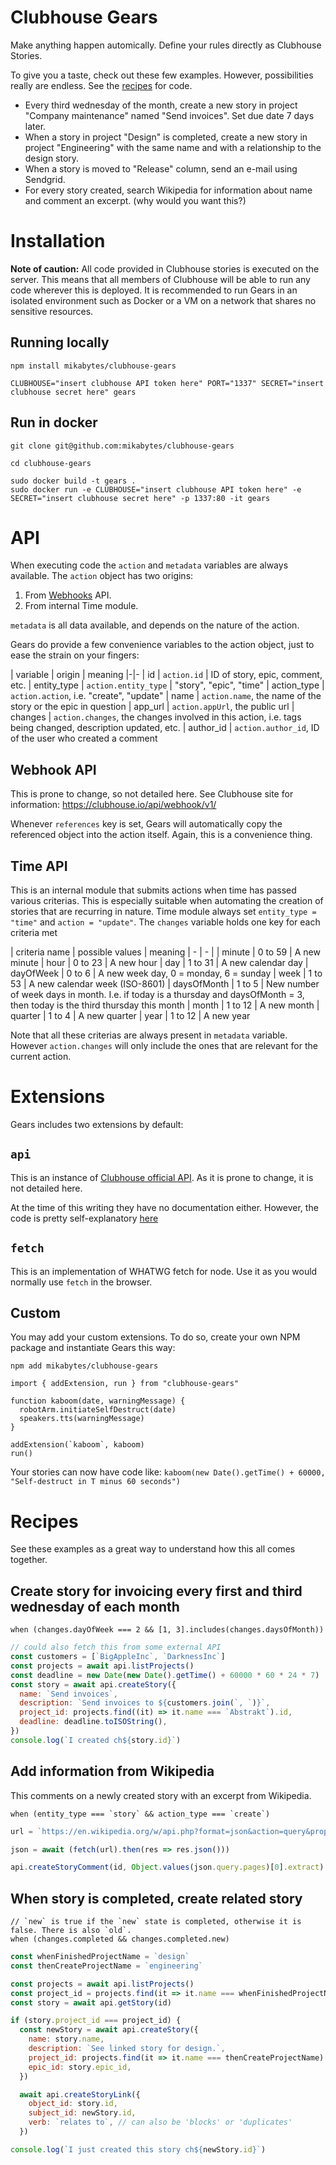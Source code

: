 # Clubhouse Gears

Make anything happen automically. Define your rules directly as Clubhouse Stories. 

To give you a taste, check out these few examples. However, possibilities really are endless. See the [recipes](#Recipes) for code.

- Every third wednesday of the month, create a new story in project "Company maintenance" named "Send invoices". Set due date 7 days later.
- When a story in project "Design" is completed, create a new story in project "Engineering" with the same name and with a relationship to the design story.
- When a story is moved to "Release" column, send an e-mail using Sendgrid.
- For every story created, search Wikipedia for information about name and comment an excerpt. (why would you want this?)

# Installation

**Note of caution:** All code provided in Clubhouse stories is executed on the server. This means that all members of Clubhouse will be able to run any code wherever this is deployed. It is recommended to run Gears in an isolated environment such as Docker or a VM on a network that shares no sensitive resources.

## Running locally
```
npm install mikabytes/clubhouse-gears

CLUBHOUSE="insert clubhouse API token here" PORT="1337" SECRET="insert clubhouse secret here" gears
```

## Run in docker

```
git clone git@github.com:mikabytes/clubhouse-gears

cd clubhouse-gears

sudo docker build -t gears .
sudo docker run -e CLUBHOUSE="insert clubhouse API token here" -e SECRET="insert clubhouse secret here" -p 1337:80 -it gears
```

# API

When executing code the `action` and `metadata` variables are always available. The `action` object has two origins:
1. From [Webhooks](https://clubhouse.io/api/webhook/v1/) API.
2. From internal Time module. 

`metadata` is all data available, and depends on the nature of the action.

Gears do provide a few convenience variables to the action object, just to ease the strain on your fingers:

| variable | origin | meaning
|-|-
| id | `action.id` | ID of story, epic, comment, etc.
| entity_type | `action.entity_type` | "story", "epic", "time"
| action_type | `action.action`, i.e.  "create", "update"
| name | `action.name`, the name of the story or the epic in question
| app_url | `action.appUrl`, the public url
| changes | `action.changes`, the changes involved in this action, i.e. tags being changed, description updated, etc.
| author_id | `action.author_id`, ID of the user who created a comment


## Webhook API

This is prone to change, so not detailed here. See Clubhouse site for information: https://clubhouse.io/api/webhook/v1/

Whenever `references` key is set, Gears will automatically copy the referenced object into the action itself. Again, this is a convenience thing.

## Time API

This is an internal module that submits actions when time has passed various criterias. This is especially suitable when automating the creation of stories that are recurring in nature. Time module always set `entity_type = "time"` and `action = "update"`. The `changes` variable holds one key for each criteria met

| criteria name | possible values | meaning
| - | - |
| minute | 0 to 59 | A new minute
| hour | 0 to 23 | A new hour
| day | 1 to 31 | A new calendar day
| dayOfWeek | 0 to 6 | A new week day, 0 = monday, 6 = sunday
| week | 1 to 53 | A new calendar week (ISO-8601)
| daysOfMonth | 1 to 5 | New number of week days in month. I.e. if today is a thursday and daysOfMonth = 3, then today is the third thursday this month
| month | 1 to 12 | A new month
| quarter | 1 to 4 | A new quarter
| year | 1 to 12 | A new year

Note that all these criterias are always present in `metadata` variable. However `action.changes` will only include the ones that are relevant for the current action.

# Extensions

Gears includes two extensions by default:

## `api`

This is an instance of [Clubhouse official API](https://github.com/clubhouse/clubhouse-lib). As it is prone to change, it is not detailed here. 

At the time of this writing they have no documentation either. However, the code is pretty self-explanatory [here](https://github.com/clubhouse/clubhouse-lib/blob/main/src/index.ts)

## `fetch`

This is an implementation of WHATWG fetch for node. Use it as you would normally use `fetch` in the browser.

## Custom

You may add your custom extensions. To do so, create your own NPM package and instantiate Gears this way:

```
npm add mikabytes/clubhouse-gears
```

```
import { addExtension, run } from "clubhouse-gears"

function kaboom(date, warningMessage) {
  robotArm.initiateSelfDestruct(date)
  speakers.tts(warningMessage)
}

addExtension(`kaboom`, kaboom)
run()
```

Your stories can now have code like: `kaboom(new Date().getTime() + 60000, "Self-destruct in T minus 60 seconds")`

# Recipes

See these examples as a great way to understand how this all comes together.

## Create story for invoicing every first and third wednesday of each month

```
when (changes.dayOfWeek === 2 && [1, 3].includes(changes.daysOfMonth))
```

```javascript
// could also fetch this from some external API
const customers = [`BigAppleInc`, `DarknessInc`] 
const projects = await api.listProjects()
const deadline = new Date(new Date().getTime() + 60000 * 60 * 24 * 7)
const story = await api.createStory({
  name: `Send invoices`,
  description: `Send invoices to ${customers.join(`, `)}`,
  project_id: projects.find((it) => it.name === `Abstrakt`).id,
  deadline: deadline.toISOString(),
})
console.log(`I created ch${story.id}`)
```

## Add information from Wikipedia

This comments on a newly created story with an excerpt from Wikipedia.

```
when (entity_type === `story` && action_type === `create`)
```

```javascript
url = `https://en.wikipedia.org/w/api.php?format=json&action=query&prop=extracts&exsentences=1&titles=${name.split(` `)[0]}`

json = await (fetch(url).then(res => res.json()))

api.createStoryComment(id, Object.values(json.query.pages)[0].extract)
```

## When story is completed, create related story

```
// `new` is true if the `new` state is completed, otherwise it is false. There is also `old`.
when (changes.completed && changes.completed.new)
```

```javascript
const whenFinishedProjectName = `design`
const thenCreateProjectName = `engineering`

const projects = await api.listProjects()
const project_id = projects.find(it => it.name === whenFinishedProjectName).id
const story = await api.getStory(id)

if (story.project_id === project_id) {
  const newStory = await api.createStory({ 
    name: story.name,
    description: `See linked story for design.`,
    project_id: projects.find(it => it.name === thenCreateProjectName).id,
    epic_id: story.epic_id,
  })

  await api.createStoryLink({
    object_id: story.id,
    subject_id: newStory.id,
    verb: `relates to`, // can also be 'blocks' or 'duplicates'
  })

console.log(`I just created this story ch${newStory.id}`)
```
